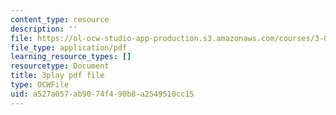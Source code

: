 ```yaml
---
content_type: resource
description: ''
file: https://ol-ocw-studio-app-production.s3.amazonaws.com/courses/3-091sc-introduction-to-solid-state-chemistry-fall-2010/a527a057ab9074f490b8a2549510cc15_Io_4ZckeQ1k.pdf
file_type: application/pdf
learning_resource_types: []
resourcetype: Document
title: 3play pdf file
type: OCWFile
uid: a527a057-ab90-74f4-90b8-a2549510cc15
---
```

